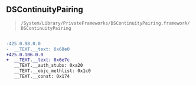 ## DSContinuityPairing

> `/System/Library/PrivateFrameworks/DSContinuityPairing.framework/DSContinuityPairing`

```diff

-425.0.98.0.0
-  __TEXT.__text: 0x68e0
+425.0.106.0.0
+  __TEXT.__text: 0x6e7c
   __TEXT.__auth_stubs: 0xa20
   __TEXT.__objc_methlist: 0x1c0
   __TEXT.__const: 0x174

```
